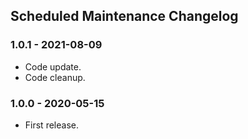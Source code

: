 ## Scheduled Maintenance Changelog

### 1.0.1 - 2021-08-09

- Code update.
- Code cleanup.

### 1.0.0 - 2020-05-15

- First release.
